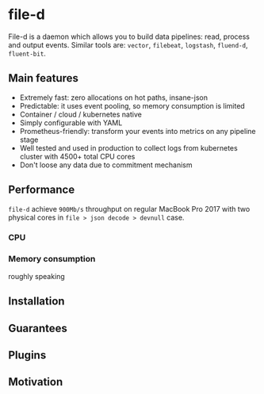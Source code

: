 # file-d
File-d is a daemon which allows you to build data pipelines: read, process and output events. Similar tools are: `vector`, `filebeat`, `logstash`, `fluend-d`, `fluent-bit`.

## Main features
* Extremely fast: zero allocations on hot paths, insane-json
* Predictable: it uses event pooling, so memory consumption is limited 
* Container / cloud / kubernetes native
* Simply configurable with YAML
* Prometheus-friendly: transform your events into metrics on any pipeline stage
* Well tested and used in production to collect logs from kubernetes cluster with 4500+ total CPU cores
* Don't loose any data due to commitment mechanism

## Performance
`file-d` achieve `900Mb/s` throughput on regular MacBook Pro 2017 with two physical cores in `file > json decode > devnull` case. 


### CPU

### Memory consumption
roughly speaking

## Installation

## Guarantees

## Plugins

## Motivation